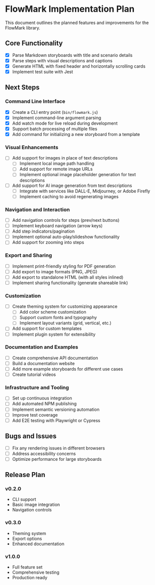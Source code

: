 # FlowMark Implementation Plan

This document outlines the planned features and improvements for the FlowMark library.

## Core Functionality

- [x] Parse Markdown storyboards with title and scenario details
- [x] Parse steps with visual descriptions and captions
- [x] Generate HTML with fixed header and horizontally scrolling cards
- [x] Implement test suite with Jest

## Next Steps

### Command Line Interface

- [x] Create a CLI entry point (`bin/flowmark.js`)
- [x] Implement command-line argument parsing
- [x] Add watch mode for live reload during development
- [x] Support batch processing of multiple files
- [x] Add command for initializing a new storyboard from a template

### Visual Enhancements

- [ ] Add support for images in place of text descriptions
  - [ ] Implement local image path handling
  - [ ] Add support for remote image URLs
  - [ ] Implement optional image placeholder generation for text descriptions
- [ ] Add support for AI image generation from text descriptions
  - [ ] Integrate with services like DALL-E, Midjourney, or Adobe Firefly
  - [ ] Implement caching to avoid regenerating images

### Navigation and Interaction

- [ ] Add navigation controls for steps (prev/next buttons)
- [ ] Implement keyboard navigation (arrow keys)
- [ ] Add step indicators/pagination
- [ ] Implement optional auto-play/slideshow functionality
- [ ] Add support for zooming into steps

### Export and Sharing

- [ ] Implement print-friendly styling for PDF generation
- [ ] Add export to image formats (PNG, JPEG)
- [ ] Add export to standalone HTML (with all styles inlined)
- [ ] Implement sharing functionality (generate shareable link)

### Customization

- [ ] Create theming system for customizing appearance
  - [ ] Add color scheme customization
  - [ ] Support custom fonts and typography
  - [ ] Implement layout variants (grid, vertical, etc.)
- [ ] Add support for custom templates
- [ ] Implement plugin system for extensibility

### Documentation and Examples

- [ ] Create comprehensive API documentation
- [ ] Build a documentation website
- [ ] Add more example storyboards for different use cases
- [ ] Create tutorial videos

### Infrastructure and Tooling

- [ ] Set up continuous integration
- [ ] Add automated NPM publishing
- [ ] Implement semantic versioning automation
- [ ] Improve test coverage
- [ ] Add E2E testing with Playwright or Cypress

## Bugs and Issues

- [ ] Fix any rendering issues in different browsers
- [ ] Address accessibility concerns
- [ ] Optimize performance for large storyboards

## Release Plan

### v0.2.0
- CLI support
- Basic image integration
- Navigation controls

### v0.3.0
- Theming system
- Export options
- Enhanced documentation

### v1.0.0
- Full feature set
- Comprehensive testing
- Production ready 